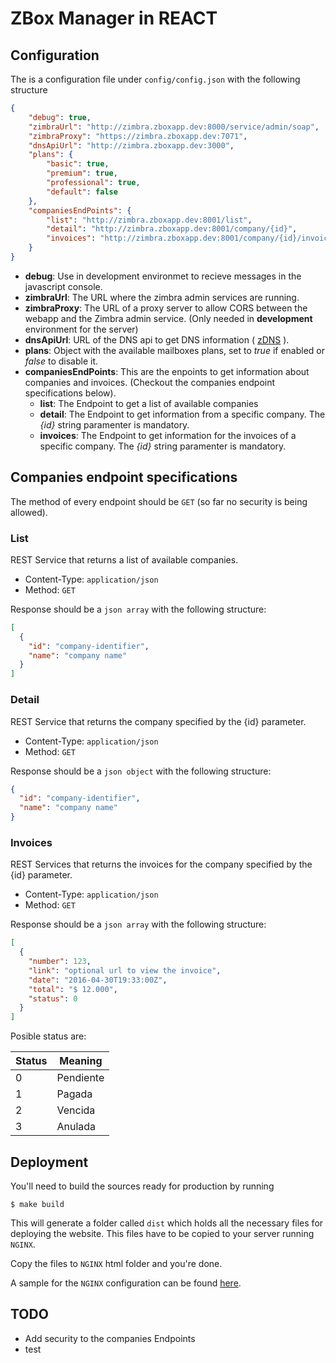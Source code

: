 # ZBox Manager in REACT

## Configuration

The is a configuration file under `config/config.json` with the following structure

```json
{
    "debug": true,
    "zimbraUrl": "http://zimbra.zboxapp.dev:8000/service/admin/soap",
    "zimbraProxy": "https://zimbra.zboxapp.dev:7071",
    "dnsApiUrl": "http://zimbra.zboxapp.dev:3000",
    "plans": {
        "basic": true,
        "premium": true,
        "professional": true,
        "default": false
    },
    "companiesEndPoints": {
        "list": "http://zimbra.zboxapp.dev:8001/list",
        "detail": "http://zimbra.zboxapp.dev:8001/company/{id}",
        "invoices": "http://zimbra.zboxapp.dev:8001/company/{id}/invoices"
    }
}

```

* **debug**: Use in development environmet to recieve messages in the javascript console.
* **zimbraUrl**: The URL where the zimbra admin services are running.
* **zimbraProxy**: The URL of a proxy server to allow CORS between the webapp and the Zimbra admin service. (Only needed in **development** environment for the server)
* **dnsApiUrl**: URL of the DNS api to get DNS information ( [zDNS](https://github.com/ZBoxApp/zDNS) ).
* **plans**: Object with the available mailboxes plans, set to *true* if enabled or *false* to disable it.
* **companiesEndPoints**: This are the enpoints to get information about companies and invoices. (Checkout the companies endpoint specifications below).
  * **list**: The Endpoint to get a list of available companies
  * **detail**: The Endpoint to get information from a specific company. The *{id}* string paramenter is mandatory.
  * **invoices**: The Endpoint to get information for the invoices of a specific company. The *{id}* string paramenter is mandatory.
  
  
## Companies endpoint specifications

The method of every endpoint should be `GET` (so far no security is being allowed).

### List
REST Service that returns a list of available companies.
  
  * Content-Type: `application/json`
  * Method: `GET`

Response should be a `json array` with the following structure:
```json
[
  {
    "id": "company-identifier",
    "name": "company name"
  }
]
```

### Detail
REST Service that returns the company specified by the {id} parameter.
  
  * Content-Type: `application/json`
  * Method: `GET`

Response should be a `json object` with the following structure:
```json
{
  "id": "company-identifier",
  "name": "company name"
}
```


### Invoices
REST Services that returns the invoices for the company specified by the {id} parameter.

  * Content-Type: `application/json`
  * Method: `GET`
  
Response should be a `json array` with the following structure:
```json
[
  {
    "number": 123,
    "link": "optional url to view the invoice",
    "date": "2016-04-30T19:33:00Z",
    "total": "$ 12.000",
    "status": 0
  }
]
```

Posible status are:

|  Status  | Meaning   |
| -------- | --------- |
|    0     | Pendiente |
|    1     | Pagada    |
|    2     | Vencida   |
|    3     | Anulada   |

## Deployment

You'll need to build the sources ready for production by running
```
$ make build
```

This will generate a folder called `dist` which holds all the necessary files for deploying the website.
This files have to be copied to your server running `NGINX`.

Copy the files to `NGINX` html folder and you're done.

A sample for the `NGINX` configuration can be found [here](nginx/nginx.conf).

## TODO

* Add security to the companies Endpoints
* test
